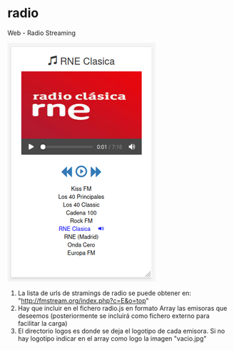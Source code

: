 # radio
Web - Radio Streaming

![captura de pantalla movil](https://github.com/luisgulo/radio/blob/master/radio-streaming_web.png)

1) La lista de urls de stramings de radio se puede obtener en: "http://fmstream.org/index.php?c=E&o=top"
2) Hay que incluir en el fichero radio.js en formato Array las emisoras que deseemos
(posteriormente se incluirá como fichero externo para facilitar la carga)
3) El directorio logos es donde se deja el logotipo de cada emisora.
Si no hay logotipo indicar en el array como logo la imagen "vacio.jpg"
